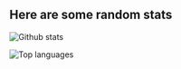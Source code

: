 ## Here are some random stats

![Github stats](https://github-readme-stats.vercel.app/api?username=wjtje&show_icons=true&theme=dark)


![Top languages](https://github-readme-stats.vercel.app/api/top-langs/?username=wjtje&show_icons=true&theme=dark&layout=compact)
